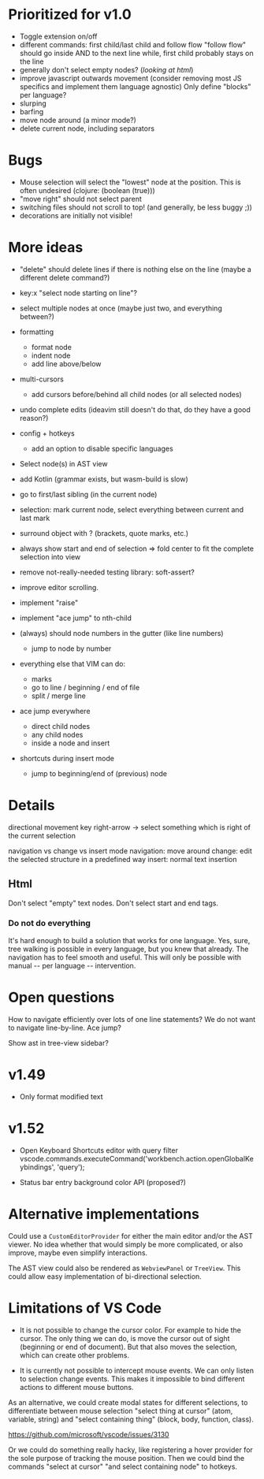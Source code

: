 # Prioritized for v1.0
- Toggle extension on/off
- different commands: first child/last child and follow flow
  "follow flow" should go inside AND to the next line while, first child probably stays on the line
- generally don't select empty nodes? (*looking at html*)
- improve javascript outwards movement (consider removing most JS specifics and implement them language agnostic)
  Only define "blocks" per language?
- slurping
- barfing
- move node around (a minor mode?)
- delete current node, including separators

# Bugs
- Mouse selection will select the "lowest" node at the position. This is often undesired (clojure: (boolean (true)))
- "move right" should not select parent
- switching files should not scroll to top! (and generally, be less buggy ;))
- decorations are initially not visible!

# More ideas
- "delete" should delete lines if there is nothing else on the line (maybe a different delete command?)
- key:x "select node starting on line"?
- select multiple nodes at once (maybe just two, and everything between?)
- formatting
  - format node
  - indent node
  - add line above/below
- multi-cursors
  - add cursors before/behind all child nodes (or all selected nodes)
- undo complete edits (ideavim still doesn't do that, do they have a good reason?)
- config + hotkeys
  - add an option to disable specific languages
- Select node(s) in AST view
- add Kotlin (grammar exists, but wasm-build is slow)
- go to first/last sibling (in the current node)
- selection: mark current node, select everything between current and last mark
- surround object with ? (brackets, quote marks, etc.)
- always show start and end of selection => fold center to fit the complete selection into view
- remove not-really-needed testing library: soft-assert?
- improve editor scrolling.
- implement "raise"
- implement "ace jump" to nth-child

- (always) should node numbers in the gutter (like line numbers)
  - jump to node by number

- everything else that VIM can do:
  - marks
  - go to line / beginning / end of file
  - split / merge line

- ace jump everywhere
  - direct child nodes
  - any child nodes
  - inside a node and insert

- shortcuts during insert mode
  - jump to beginning/end of (previous) node

# Details

directional movement
key right-arrow -> select something which is right of the current selection

navigation vs change vs insert mode
navigation: move around
change: edit the selected structure in a predefined way
insert: normal text insertion

## Html

Don't select "empty" text nodes.
Don't select start and end tags.

### Do not do everything

It's hard enough to build a solution that works for one language. Yes, sure, tree walking is possible in every language, but you knew that already. The navigation has to feel smooth and useful. This will only be possible with manual -- per language -- intervention.

# Open questions

How to navigate efficiently over lots of one line statements? We do not want to navigate line-by-line. Ace jump?

Show ast in tree-view sidebar?

# v1.49
- Only format modified text

# v1.52

- Open Keyboard Shortcuts editor with query filter
vscode.commands.executeCommand('workbench.action.openGlobalKeybindings', 'query');

- Status bar entry background color API (proposed?)


# Alternative implementations

Could use a `CustomEditorProvider` for either the main editor and/or the AST viewer. No idea whether that would simply be more complicated, or also improve, maybe even simplify interactions.

The AST view could also be rendered as `WebviewPanel` or `TreeView`. This could allow easy implementation of bi-directional selection.


# Limitations of VS Code

- It is not possible to change the cursor color. For example to hide the cursor. The only thing we can do, is move the cursor out of sight (beginning or end of document). But that also moves the selection, which can create other problems.

- It is currently not possible to intercept mouse events. We can only listen to selection change events.
This makes it impossible to bind different actions to different mouse buttons.

As an alternative, we could create modal states for different selections, to differentiate between mouse selection "select thing at cursor" (atom, variable, string) and "select containing thing" (block, body, function, class).

https://github.com/microsoft/vscode/issues/3130

Or we could do something really hacky, like registering a hover provider for the sole purpose of tracking the mouse position. Then we could bind the commands "select at cursor" "and select containing node" to hotkeys.
